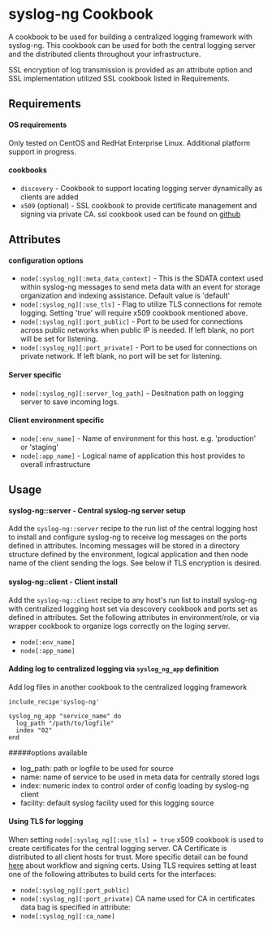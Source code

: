 syslog-ng Cookbook
=================
A cookbook to be used for building a centralized logging framework with syslog-ng. This cookbook can be used for both the central logging server and the distributed clients throughout your infrastructure.

SSL encryption of log transmission is provided as an attribute option and SSL implementation utilized SSL cookbook listed in Requirements.

Requirements
------------
#### OS requirements
Only tested on CentOS and RedHat Enterprise Linux. Additional platform support in progress.

#### cookbooks
- `discovery` - Cookbook to support locating logging server dynamically as clients are added
- `x509` (optional) - SSL cookbook to provide certificate management and signing via private CA. ssl cookbook used can be found on [github](https://github.com/VendaTech/chef-cookbook-ssl)

Attributes
----------
#### configuration options
- `node[:syslog_ng][:meta_data_context]` - This is the SDATA context used within syslog-ng messages to send meta data with an event for storage organization and indexing assistance.  Default value is 'default'
- `node[:syslog_ng][:use_tls]` - Flag to utilize TLS connections for remote logging. Setting 'true' will require x509 cookbook mentioned above.
- `node[:syslog_ng][:port_public]` - Port to be used for connections across public networks when public IP is needed. If left blank, no port will be set for listening.
- `node[:syslog_ng][:port_private]` - Port to be used for connections on private network. If left blank, no port will be set for listening.

#### Server specific
- `node[:syslog_ng][:server_log_path]` - Desitnation path on logging server to save incoming logs.

#### Client environment specific
- `node[:env_name]` - Name of environment for this host.  e.g. 'production' or 'staging'
- `node[:app_name]` - Logical name of application this host provides to overall infrastructure

Usage
-----
#### syslog-ng::server - Central syslog-ng server setup
Add the `syslog-ng::server` recipe to the run list of the central logging host to install and configure syslog-ng to receive log messages on the ports defined in attributes. Incoming messages will be stored in a directory structure defined by the environment, logical application and then node name of the client sending the logs. See below if TLS encryption is desired.

#### syslog-ng::client - Client install
Add the `syslog-ng::client` recipe to any host's run list to install syslog-ng with centralized logging host set via descovery cookbook and ports set as defined in attributes. Set the following attributes in environment/role, or via wrapper cookbook to organize logs correctly on the loging server.
- `node[:env_name]`
- `node[:app_name]`

#### Adding log to centralized logging via `syslog_ng_app` definition
Add log files in another cookbook to the centralized logging framework
```
include_recipe'syslog-ng'

syslog_ng_app "service_name" do
  log_path "/path/to/logfile"
  index "02"
end
```
#####options available
- log_path:  path or logfile to be used for source
- name:  name of service to be used in meta data for centrally stored logs
- index:  numeric index to control order of config loading by syslog-ng client
- facility:  default syslog facility used for this logging source

#### Using TLS for logging
When setting `node[:syslog_ng][:use_tls] = true` x509 cookbook is used to create certificates for the central logging server. CA Certificate is distributed to all client hosts for trust. More specific detail can be found [here](https://github.com/VendaTech/chef-cookbook-ssl#signing-client) about workflow and signing certs.
Using TLS requires setting at least one of the following attributes to build certs for the interfaces:
- `node[:syslog_ng][:port_public]`
- `node[:syslog_ng][:port_private]`
CA name used for CA in certificates data bag is specified in attribute:
- `node[:syslog_ng][:ca_name]`
